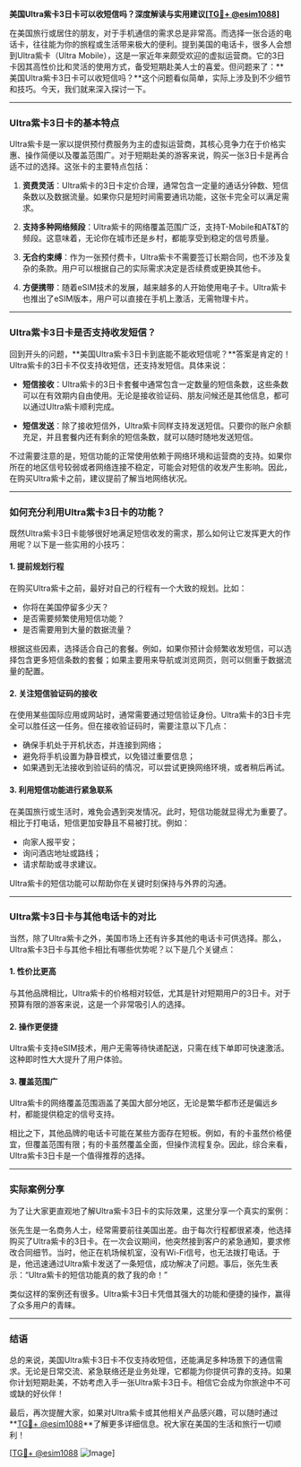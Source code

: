 **美国Ultra紫卡3日卡可以收短信吗？深度解读与实用建议[[TG💪+ @esim1088](https://t.me/s/esim1088)]**

在美国旅行或居住的朋友，对于手机通信的需求总是非常高。而选择一张合适的电话卡，往往能为你的旅程或生活带来极大的便利。提到美国的电话卡，很多人会想到Ultra紫卡（Ultra Mobile），这是一家近年来颇受欢迎的虚拟运营商。它的3日卡因其高性价比和灵活的使用方式，备受短期赴美人士的喜爱。但问题来了：**美国Ultra紫卡3日卡可以收短信吗？**这个问题看似简单，实际上涉及到不少细节和技巧。今天，我们就来深入探讨一下。

---

### Ultra紫卡3日卡的基本特点

Ultra紫卡是一家以提供预付费服务为主的虚拟运营商，其核心竞争力在于价格实惠、操作简便以及覆盖范围广。对于短期赴美的游客来说，购买一张3日卡是再合适不过的选择。这张卡的主要特点包括：

1. **资费灵活**：Ultra紫卡的3日卡定价合理，通常包含一定量的通话分钟数、短信条数以及数据流量。如果你只是短时间需要通讯功能，这张卡完全可以满足需求。
   
2. **支持多种网络频段**：Ultra紫卡的网络覆盖范围广泛，支持T-Mobile和AT&T的频段。这意味着，无论你在城市还是乡村，都能享受到稳定的信号质量。

3. **无合约束缚**：作为一张预付费卡，Ultra紫卡不需要签订长期合同，也不涉及复杂的条款。用户可以根据自己的实际需求决定是否续费或更换其他卡。

4. **方便携带**：随着eSIM技术的发展，越来越多的人开始使用电子卡。Ultra紫卡也推出了eSIM版本，用户可以直接在手机上激活，无需物理卡片。

---

### Ultra紫卡3日卡是否支持收发短信？

回到开头的问题，**美国Ultra紫卡3日卡到底能不能收短信呢？**答案是肯定的！Ultra紫卡的3日卡不仅支持收短信，还支持发短信。具体来说：

- **短信接收**：Ultra紫卡的3日卡套餐中通常包含一定数量的短信条数，这些条数可以在有效期内自由使用。无论是接收验证码、朋友问候还是其他信息，都可以通过Ultra紫卡顺利完成。
  
- **短信发送**：除了接收短信外，Ultra紫卡同样支持发送短信。只要你的账户余额充足，并且套餐内还有剩余的短信条数，就可以随时随地发送短信。

不过需要注意的是，短信功能的正常使用依赖于网络环境和运营商的支持。如果你所在的地区信号较弱或者网络连接不稳定，可能会对短信的收发产生影响。因此，在购买Ultra紫卡之前，建议提前了解当地网络状况。

---

### 如何充分利用Ultra紫卡3日卡的功能？

既然Ultra紫卡3日卡能够很好地满足短信收发的需求，那么如何让它发挥更大的作用呢？以下是一些实用的小技巧：

#### 1. 提前规划行程
在购买Ultra紫卡之前，最好对自己的行程有一个大致的规划。比如：
- 你将在美国停留多少天？
- 是否需要频繁使用短信功能？
- 是否需要用到大量的数据流量？

根据这些因素，选择适合自己的套餐。例如，如果你预计会频繁收发短信，可以选择包含更多短信条数的套餐；如果主要用来导航或浏览网页，则可以侧重于数据流量的配置。

#### 2. 关注短信验证码的接收
在使用某些国际应用或网站时，通常需要通过短信验证身份。Ultra紫卡的3日卡完全可以胜任这一任务。但在接收验证码时，需要注意以下几点：
- 确保手机处于开机状态，并连接到网络；
- 避免将手机设置为静音模式，以免错过重要信息；
- 如果遇到无法接收到验证码的情况，可以尝试更换网络环境，或者稍后再试。

#### 3. 利用短信功能进行紧急联系
在美国旅行或生活时，难免会遇到突发情况。此时，短信功能就显得尤为重要了。相比于打电话，短信更加安静且不易被打扰。例如：
- 向家人报平安；
- 询问酒店地址或路线；
- 请求帮助或寻求建议。

Ultra紫卡的短信功能可以帮助你在关键时刻保持与外界的沟通。

---

### Ultra紫卡3日卡与其他电话卡的对比

当然，除了Ultra紫卡之外，美国市场上还有许多其他的电话卡可供选择。那么，Ultra紫卡3日卡与其他卡相比有哪些优势呢？以下是几个关键点：

#### 1. 性价比更高
与其他品牌相比，Ultra紫卡的价格相对较低，尤其是针对短期用户的3日卡。对于预算有限的游客来说，这是一个非常吸引人的选择。

#### 2. 操作更便捷
Ultra紫卡支持eSIM技术，用户无需等待快递配送，只需在线下单即可快速激活。这种即时性大大提升了用户体验。

#### 3. 覆盖范围广
Ultra紫卡的网络覆盖范围涵盖了美国大部分地区，无论是繁华都市还是偏远乡村，都能提供稳定的信号支持。

相比之下，其他品牌的电话卡可能在某些方面存在短板。例如，有的卡虽然价格便宜，但覆盖范围有限；有的卡虽然覆盖全面，但操作流程复杂。因此，综合来看，Ultra紫卡3日卡是一个值得推荐的选择。

---

### 实际案例分享

为了让大家更直观地了解Ultra紫卡3日卡的实际效果，这里分享一个真实的案例：

张先生是一名商务人士，经常需要前往美国出差。由于每次行程都很紧凑，他选择购买了Ultra紫卡的3日卡。在一次会议期间，他突然接到客户的紧急通知，要求修改合同细节。当时，他正在机场候机室，没有Wi-Fi信号，也无法拨打电话。于是，他迅速通过Ultra紫卡发送了一条短信，成功解决了问题。事后，张先生表示：“Ultra紫卡的短信功能真的救了我的命！”

类似这样的案例还有很多。Ultra紫卡3日卡凭借其强大的功能和便捷的操作，赢得了众多用户的青睐。

---

### 结语

总的来说，美国Ultra紫卡3日卡不仅支持收短信，还能满足多种场景下的通信需求。无论是日常交流、紧急联络还是业务处理，它都能为你提供可靠的支持。如果你计划短期赴美，不妨考虑入手一张Ultra紫卡3日卡。相信它会成为你旅途中不可或缺的好伙伴！

最后，再次提醒大家，如果对Ultra紫卡或其他相关产品感兴趣，可以随时通过**[TG💪+ @esim1088](https://t.me/s/esim1088)**了解更多详细信息。祝大家在美国的生活和旅行一切顺利！

[[TG💪+ @esim1088](https://t.me/s/esim1088) ![Image](https://i.postimg.cc/4NQfJmqS/Snipaste-2025-05-13-00-14-12.png)]